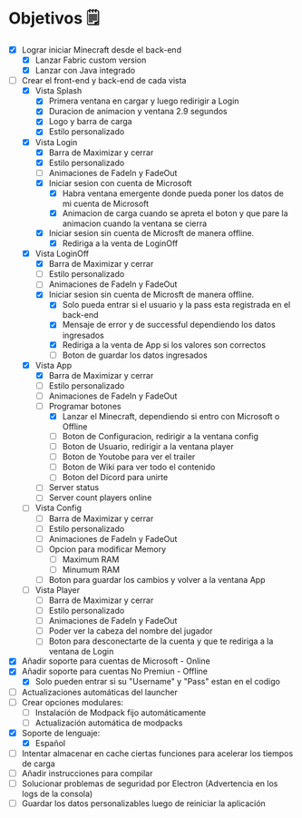 <!-- OBJETIVOS -->
# Objetivos 🗒️
- [x] Lograr iniciar Minecraft desde el back-end
    - [x] Lanzar Fabric custom version
    - [x] Lanzar con Java integrado
- [ ] Crear el front-end y back-end de cada vista
    - [x] Vista Splash
        - [x] Primera ventana en cargar y luego redirigir a Login
        - [x] Duracion de animacion y ventana 2.9 segundos
        - [x] Logo y barra de carga
        - [x] Estilo personalizado
    - [x] Vista Login
        - [x] Barra de Maximizar y cerrar
        - [x] Estilo personalizado
        - [ ] Animaciones de FadeIn y FadeOut
        - [x] Iniciar sesion con cuenta de Microsoft
            - [x] Habra ventana emergente donde pueda poner los datos de mi cuenta de Microsoft
            - [x] Animacion de carga cuando se apreta el boton y que pare la animacion cuando la ventana se cierra
        - [x] Iniciar sesion sin cuenta de Microsft de manera offline.
            - [x] Rediriga a la venta de LoginOff
    - [x] Vista LoginOff
        - [x] Barra de Maximizar y cerrar
        - [ ] Estilo personalizado
        - [ ] Animaciones de FadeIn y FadeOut
        - [x] Iniciar sesion sin cuenta de Microsft de manera offline.
            - [x] Solo pueda entrar si el usuario y la pass esta registrada en el back-end
            - [x] Mensaje de error y de successful dependiendo los datos ingresados
            - [x] Rediriga a la venta de App si los valores son correctos
            - [ ] Boton de guardar los datos ingresados
    - [x] Vista App
        - [x] Barra de Maximizar y cerrar
        - [ ] Estilo personalizado
        - [ ] Animaciones de FadeIn y FadeOut
        - [ ] Programar botones
            - [x] Lanzar el Minecraft, dependiendo si entro con Microsoft o Offline
            - [ ] Boton de Configuracion, redirigir a la ventana config
            - [ ] Boton de Usuario, redirigir a la ventana player
            - [ ] Boton de Youtobe para ver el trailer
            - [ ] Boton de Wiki para ver todo el contenido
            - [ ] Boton del Dicord para unirte
        - [ ] Server status
        - [ ] Server count players online
    - [ ] Vista Config
        - [ ] Barra de Maximizar y cerrar
        - [ ] Estilo personalizado
        - [ ] Animaciones de FadeIn y FadeOut
        - [ ] Opcion para modificar Memory
            - [ ] Maximum RAM
            - [ ] Minumum RAM
        - [ ] Boton para guardar los cambios y volver a la ventana App
    - [ ] Vista Player
        - [ ] Barra de Maximizar y cerrar
        - [ ] Estilo personalizado
        - [ ] Animaciones de FadeIn y FadeOut
        - [ ] Poder ver la cabeza del nombre del jugador
        - [ ] Boton para desconectarte de la cuenta y que te rediriga a la ventana de Login
- [x] Añadir soporte para cuentas de Microsoft - Online
- [x] Añadir soporte para cuentas No Premiun - Offline
    - [x] Solo pueden entrar si su "Username" y "Pass" estan en el codigo
- [ ] Actualizaciones automáticas del launcher
- [ ] Crear opciones modulares:
    - [ ] Instalación de Modpack fijo automáticamente 
    - [ ] Actualización automática de modpacks
- [x] Soporte de lenguaje:
    - [x] Español
- [ ] Intentar almacenar en cache ciertas funciones para acelerar los tiempos de carga
- [ ] Añadir instrucciones para compilar
- [ ] Solucionar problemas de seguridad por Electron (Advertencia en los logs de la consola)
- [ ] Guardar los datos personalizables luego de reiniciar la aplicación
